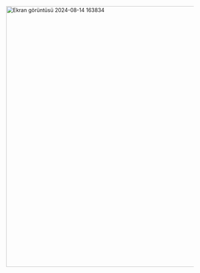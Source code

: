











<img width="700" alt="Ekran görüntüsü 2024-08-14 163834" src="https://github.com/user-attachments/assets/a9bc369c-771a-421d-8943-453c82bcf059">
